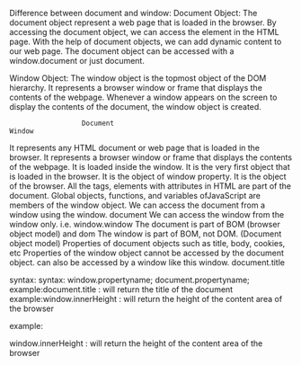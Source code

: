 Difference between document and window:
Document Object:
The document object represent a web page that is loaded in the browser. By accessing the document object, we can access the element in the HTML page. With the help of document objects, we can add dynamic content to our web page. The document object can be accessed with a window.document or just document.

Window Object: 
The window object is the topmost object of the DOM hierarchy. It represents a browser window or frame that displays the contents of the webpage. Whenever a window appears on the screen to display the contents of the document, the window object is created. 

                      Document                                                                                          Window              
It represents any HTML document or web page that is loaded in the browser.      It represents a browser window or frame that displays the contents of the webpage.
It is loaded inside the window.                                                 It is the very first object that is loaded in the browser.
It is the object of window property.                                            It is the object of the browser.
All the tags, elements with attributes in HTML are part of the document.        Global objects, functions, and variables ofJavaScript are members of the window object.
We can access the document from a window using the window. document             We can access the window from the window only. i.e. window.window
The document is part of BOM (browser object model) and dom                      The window is part of BOM, not DOM.
(Document object model) 
Properties of document objects such as title, body, cookies, etc                Properties of the window object cannot be accessed by the document object.
can also be accessed by a window like this window. document.title 

syntax:                                                                          syntax:
window.propertyname;                                                             document.propertyname;    
example:document.title :  will return the title of the document                  example:window.innerHeight : will return the height of the content area of the browser
                                                                                           


















example:

window.innerHeight : will return the height of the content area of the browser
